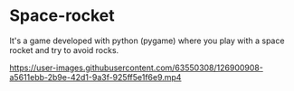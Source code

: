 # Space-rocket
It's a game developed with python (pygame) where you play with a space rocket and try to avoid rocks.



https://user-images.githubusercontent.com/63550308/126900908-a5611ebb-2b9e-42d1-9a3f-925ff5e1f6e9.mp4

